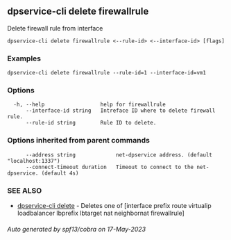 ## dpservice-cli delete firewallrule

Delete firewall rule from interface

```
dpservice-cli delete firewallrule <--rule-id> <--interface-id> [flags]
```

### Examples

```
dpservice-cli delete firewallrule --rule-id=1 --interface-id=vm1
```

### Options

```
  -h, --help                  help for firewallrule
      --interface-id string   Intreface ID where to delete firewall rule.
      --rule-id string        Rule ID to delete.
```

### Options inherited from parent commands

```
      --address string             net-dpservice address. (default "localhost:1337")
      --connect-timeout duration   Timeout to connect to the net-dpservice. (default 4s)
```

### SEE ALSO

* [dpservice-cli delete](dpservice-cli_delete.md)	 - Deletes one of [interface prefix route virtualip loadbalancer lbprefix lbtarget nat neighbornat firewallrule]

###### Auto generated by spf13/cobra on 17-May-2023
